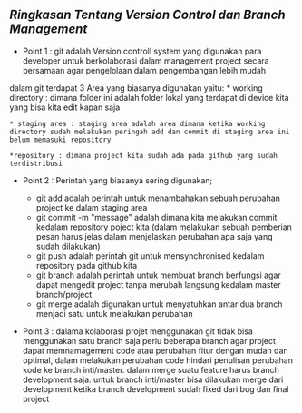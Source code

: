 ***Ringkasan Tentang Version Control dan Branch Management***
-----------------------------------------------------------
* Point 1 : git adalah Version controll system yang digunakan para developer untuk berkolaborasi dalam management project secara bersamaan agar pengelolaan dalam pengembangan lebih mudah

dalam git terdapat 3 Area yang biasanya digunakan yaitu: 
    * working directory : dimana folder ini adalah folder lokal yang terdapat di device kita yang bisa kita edit kapan saja

    * staging area : staging area adalah area dimana ketika working directory sudah melakukan peringah add dan commit di staging area ini belum memasuki repository

    *repository : dimana project kita sudah ada pada github yang sudah terdistribusi

* Point 2 : Perintah yang biasanya sering digunakan; 
    * git add adalah perintah untuk menambahakan sebuah perubahan project ke dalam staging area 
    * git commit -m "message" adalah dimana kita melakukan commit  kedalam repository poject kita (dalam melakukan sebuah pemberian pesan harus jelas dalam menjelaskan perubahan apa saja yang sudah dilakukan)
    * git push adalah perintah git untuk mensynchronised kedalam repository pada github kita 
    * git branch adalah perintah untuk membuat branch berfungsi agar dapat mengedit project tanpa merubah langsung kedalam master branch/project
    * git merge adalah digunakan untuk menyatuhkan antar dua branch menjadi satu untuk melakukan perubahan 

* Point 3 : dalama kolaborasi projet menggunakan git tidak bisa menggunakan satu branch saja perlu beberapa branch agar project dapat memnamagement code atau perubahan fitur dengan mudah dan optimal, dalam melakukan perubahan code hindari penulisan perubahan kode ke branch inti/master. dalam merge suatu feature harus branch development saja. untuk branch inti/master bisa dilakukan merge dari development ketika branch development sudah fixed dari bug dan final project
